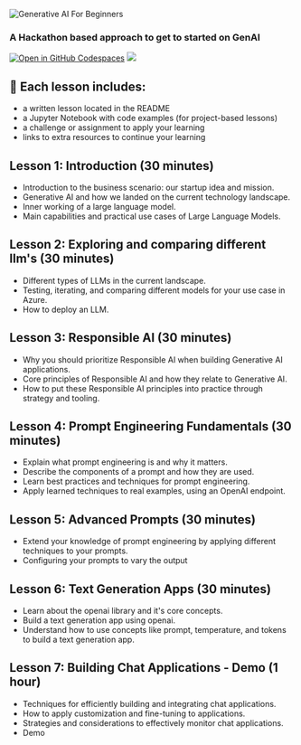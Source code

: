 
![Generative AI For Beginners](./images/repository-thumbnail.png?WT.mc_id=academic-105485-koreyst)

### A Hackathon based approach to get to started on GenAI


[![Open in GitHub Codespaces](https://img.shields.io/static/v1?style=for-the-badge&label=GitHub+Codespaces&message=Open&color=lightgrey&logo=github)](https://codespaces.new/microsoft/generative-ai-for-beginners?WT.mc_id=academic-105485-koreyst)
[![](https://dcbadge.vercel.app/api/server/ByRwuEEgH4)](https://aka.ms/genai-discord?WT.mc_id=academic-105485-koreyst)


## 📂 Each lesson includes:

- a written lesson located in the README 
- a Jupyter Notebook with code examples (for project-based lessons) 
- a challenge or assignment to apply your learning 
- links to extra resources to continue your learning

## Lesson 1: Introduction (30 minutes)
- Introduction to the business scenario: our startup idea and mission.
- Generative AI and how we landed on the current technology landscape.
- Inner working of a large language model.
- Main capabilities and practical use cases of Large Language Models.

## Lesson 2: Exploring and comparing different llm's (30 minutes)
- Different types of LLMs in the current landscape.
- Testing, iterating, and comparing different models for your use case in Azure.
- How to deploy an LLM.

## Lesson 3: Responsible AI (30 minutes)
- Why you should prioritize Responsible AI when building Generative AI applications.
- Core principles of Responsible AI and how they relate to Generative AI.
- How to put these Responsible AI principles into practice through strategy and tooling.

## Lesson 4: Prompt Engineering Fundamentals (30 minutes)
- Explain what prompt engineering is and why it matters.
- Describe the components of a prompt and how they are used.
- Learn best practices and techniques for prompt engineering.
- Apply learned techniques to real examples, using an OpenAI endpoint.

## Lesson 5: Advanced Prompts (30 minutes)
- Extend your knowledge of prompt engineering by applying different techniques to your prompts.
- Configuring your prompts to vary the output

## Lesson 6: Text Generation Apps (30 minutes)
- Learn about the openai library and it's core concepts.
- Build a text generation app using openai.
- Understand how to use concepts like prompt, temperature, and tokens to build a text generation app.

## Lesson 7: Building Chat Applications - Demo (1 hour)
- Techniques for efficiently building and integrating chat applications.
- How to apply customization and fine-tuning to applications.
- Strategies and considerations to effectively monitor chat applications.
- Demo


